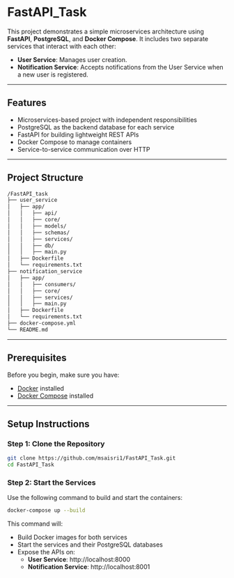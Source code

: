 # FastAPI_Task

This project demonstrates a simple microservices architecture using **FastAPI**, **PostgreSQL**, and **Docker Compose**. It includes two separate services that interact with each other:

- **User Service**: Manages user creation.
- **Notification Service**: Accepts notifications from the User Service when a new user is registered.

---

## Features

- Microservices-based project with independent responsibilities
- PostgreSQL as the backend database for each service
- FastAPI for building lightweight REST APIs
- Docker Compose to manage containers
- Service-to-service communication over HTTP

---

## Project Structure

```bash
/FastAPI_task
├── user_service
│   ├── app/
│   │   ├── api/
│   │   ├── core/
│   │   ├── models/
│   │   ├── schemas/
│   │   ├── services/
│   │   ├── db/
│   │   ├── main.py
│   ├── Dockerfile
│   └── requirements.txt
├── notification_service
│   ├── app/
│   │   ├── consumers/
│   │   ├── core/
│   │   ├── services/
│   │   ├── main.py
│   ├── Dockerfile
│   └── requirements.txt
├── docker-compose.yml
└── README.md
```

---

## Prerequisites

Before you begin, make sure you have:

- [Docker](https://docs.docker.com/get-docker/) installed
- [Docker Compose](https://docs.docker.com/compose/) installed

---

## Setup Instructions

### Step 1: Clone the Repository

```bash
git clone https://github.com/msaisri1/FastAPI_Task.git
cd FastAPI_Task
```

### Step 2: Start the Services

Use the following command to build and start the containers:

```bash
docker-compose up --build
```

This command will:
- Build Docker images for both services
- Start the services and their PostgreSQL databases
- Expose the APIs on:
  - **User Service**: http://localhost:8000
  - **Notification Service**: http://localhost:8001
